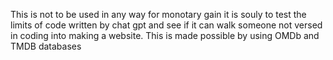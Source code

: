 This is not to be used in any way for monotary gain it is souly to test the limits of code written by chat gpt and see if it can walk someone not versed in coding into making a website.
This is made possible by using OMDb and TMDB databases 
